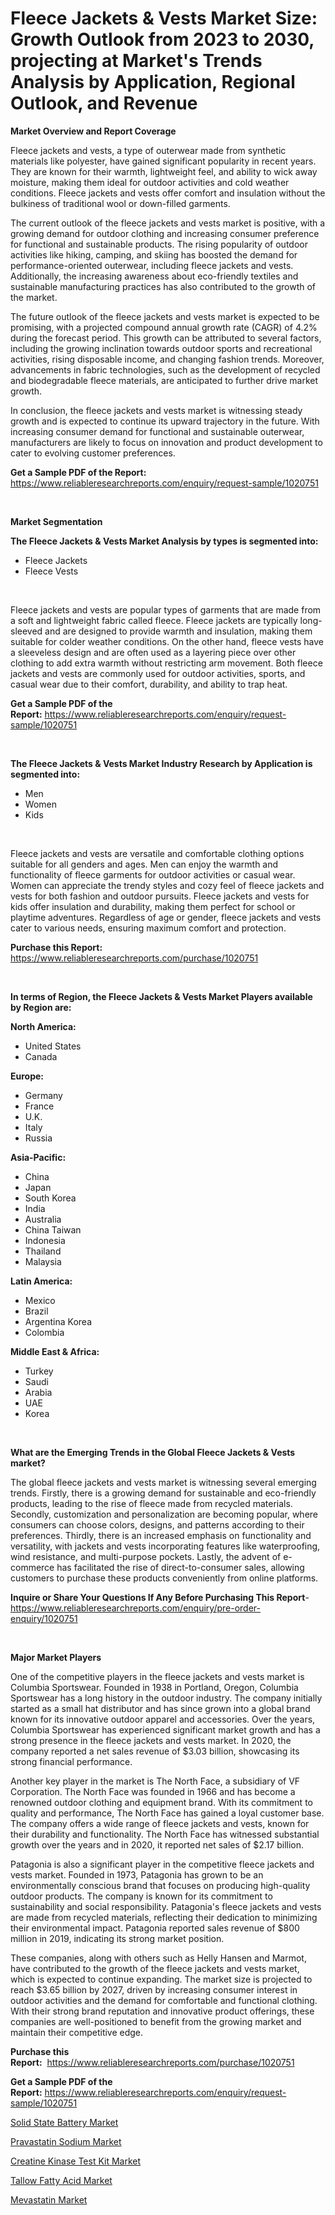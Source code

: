 <p><h1>Fleece Jackets & Vests Market Size: Growth Outlook from 2023 to 2030, projecting at Market's Trends Analysis by Application, Regional Outlook, and Revenue</h1></p><p><strong>Market Overview and Report Coverage</strong></p>
<p><p>Fleece jackets and vests, a type of outerwear made from synthetic materials like polyester, have gained significant popularity in recent years. They are known for their warmth, lightweight feel, and ability to wick away moisture, making them ideal for outdoor activities and cold weather conditions. Fleece jackets and vests offer comfort and insulation without the bulkiness of traditional wool or down-filled garments.</p><p>The current outlook of the fleece jackets and vests market is positive, with a growing demand for outdoor clothing and increasing consumer preference for functional and sustainable products. The rising popularity of outdoor activities like hiking, camping, and skiing has boosted the demand for performance-oriented outerwear, including fleece jackets and vests. Additionally, the increasing awareness about eco-friendly textiles and sustainable manufacturing practices has also contributed to the growth of the market.</p><p>The future outlook of the fleece jackets and vests market is expected to be promising, with a projected compound annual growth rate (CAGR) of 4.2% during the forecast period. This growth can be attributed to several factors, including the growing inclination towards outdoor sports and recreational activities, rising disposable income, and changing fashion trends. Moreover, advancements in fabric technologies, such as the development of recycled and biodegradable fleece materials, are anticipated to further drive market growth.</p><p>In conclusion, the fleece jackets and vests market is witnessing steady growth and is expected to continue its upward trajectory in the future. With increasing consumer demand for functional and sustainable outerwear, manufacturers are likely to focus on innovation and product development to cater to evolving customer preferences.</p></p>
<p><strong>Get a Sample PDF of the Report:</strong> <a href="https://www.reliableresearchreports.com/enquiry/request-sample/1020751">https://www.reliableresearchreports.com/enquiry/request-sample/1020751</a></p>
<p>&nbsp;</p>
<p><strong>Market Segmentation</strong></p>
<p><strong>The Fleece Jackets & Vests Market Analysis by types is segmented into:</strong></p>
<p><ul><li>Fleece Jackets</li><li>Fleece Vests</li></ul></p>
<p>&nbsp;</p>
<p><p>Fleece jackets and vests are popular types of garments that are made from a soft and lightweight fabric called fleece. Fleece jackets are typically long-sleeved and are designed to provide warmth and insulation, making them suitable for colder weather conditions. On the other hand, fleece vests have a sleeveless design and are often used as a layering piece over other clothing to add extra warmth without restricting arm movement. Both fleece jackets and vests are commonly used for outdoor activities, sports, and casual wear due to their comfort, durability, and ability to trap heat.</p></p>
<p><strong>Get a Sample PDF of the Report:</strong>&nbsp;<a href="https://www.reliableresearchreports.com/enquiry/request-sample/1020751">https://www.reliableresearchreports.com/enquiry/request-sample/1020751</a></p>
<p>&nbsp;</p>
<p><strong>The Fleece Jackets & Vests Market Industry Research by Application is segmented into:</strong></p>
<p><ul><li>Men</li><li>Women</li><li>Kids</li></ul></p>
<p>&nbsp;</p>
<p><p>Fleece jackets and vests are versatile and comfortable clothing options suitable for all genders and ages. Men can enjoy the warmth and functionality of fleece garments for outdoor activities or casual wear. Women can appreciate the trendy styles and cozy feel of fleece jackets and vests for both fashion and outdoor pursuits. Fleece jackets and vests for kids offer insulation and durability, making them perfect for school or playtime adventures. Regardless of age or gender, fleece jackets and vests cater to various needs, ensuring maximum comfort and protection.</p></p>
<p><strong>Purchase this Report:</strong>&nbsp; <a href="https://www.reliableresearchreports.com/purchase/1020751">https://www.reliableresearchreports.com/purchase/1020751</a></p>
<p>&nbsp;</p>
<p><strong>In terms of Region, the Fleece Jackets & Vests Market Players available by Region are:</strong></p>
<p>
    <p> <strong> North America: </strong>
        <ul>
            <li>United States</li>
            <li>Canada</li>
        </ul>
        </p> 
    <p> <strong> Europe: </strong>
        <ul>
            <li>Germany</li>
            <li>France</li>
            <li>U.K.</li>
            <li>Italy</li>
            <li>Russia</li>
        </ul>
        </p> 
    <p> <strong> Asia-Pacific: </strong>
        <ul>
            <li>China</li>
            <li>Japan</li>
            <li>South Korea</li>
            <li>India</li>
            <li>Australia</li>
            <li>China Taiwan</li>
            <li>Indonesia</li>
            <li>Thailand</li>
            <li>Malaysia</li>
        </ul>
        </p> 
    <p> <strong> Latin America: </strong>
        <ul>
            <li>Mexico</li>
            <li>Brazil</li>
            <li>Argentina Korea</li>
            <li>Colombia</li>
        </ul>
        </p> 
    <p> <strong> Middle East & Africa: </strong>
        <ul>
            <li>Turkey</li>
            <li>Saudi</li>
            <li>Arabia</li>
            <li>UAE</li>
            <li>Korea</li>
        </ul>
    </p>
    </p>
<p>&nbsp;</p>
<p><strong>What are the Emerging Trends in the Global Fleece Jackets & Vests market?</strong></p>
<p><p>The global fleece jackets and vests market is witnessing several emerging trends. Firstly, there is a growing demand for sustainable and eco-friendly products, leading to the rise of fleece made from recycled materials. Secondly, customization and personalization are becoming popular, where consumers can choose colors, designs, and patterns according to their preferences. Thirdly, there is an increased emphasis on functionality and versatility, with jackets and vests incorporating features like waterproofing, wind resistance, and multi-purpose pockets. Lastly, the advent of e-commerce has facilitated the rise of direct-to-consumer sales, allowing customers to purchase these products conveniently from online platforms.</p></p>
<p><strong>Inquire or Share Your Questions If Any Before Purchasing This Report</strong>- <a href="https://www.reliableresearchreports.com/enquiry/pre-order-enquiry/1020751">https://www.reliableresearchreports.com/enquiry/pre-order-enquiry/1020751</a></p>
<p>&nbsp;</p>
<p><strong>Major Market Players</strong></p>
<p><p>One of the competitive players in the fleece jackets and vests market is Columbia Sportswear. Founded in 1938 in Portland, Oregon, Columbia Sportswear has a long history in the outdoor industry. The company initially started as a small hat distributor and has since grown into a global brand known for its innovative outdoor apparel and accessories. Over the years, Columbia Sportswear has experienced significant market growth and has a strong presence in the fleece jackets and vests market. In 2020, the company reported a net sales revenue of $3.03 billion, showcasing its strong financial performance.</p><p>Another key player in the market is The North Face, a subsidiary of VF Corporation. The North Face was founded in 1966 and has become a renowned outdoor clothing and equipment brand. With its commitment to quality and performance, The North Face has gained a loyal customer base. The company offers a wide range of fleece jackets and vests, known for their durability and functionality. The North Face has witnessed substantial growth over the years and in 2020, it reported net sales of $2.17 billion.</p><p>Patagonia is also a significant player in the competitive fleece jackets and vests market. Founded in 1973, Patagonia has grown to be an environmentally conscious brand that focuses on producing high-quality outdoor products. The company is known for its commitment to sustainability and social responsibility. Patagonia's fleece jackets and vests are made from recycled materials, reflecting their dedication to minimizing their environmental impact. Patagonia reported sales revenue of $800 million in 2019, indicating its strong market position.</p><p>These companies, along with others such as Helly Hansen and Marmot, have contributed to the growth of the fleece jackets and vests market, which is expected to continue expanding. The market size is projected to reach $3.65 billion by 2027, driven by increasing consumer interest in outdoor activities and the demand for comfortable and functional clothing. With their strong brand reputation and innovative product offerings, these companies are well-positioned to benefit from the growing market and maintain their competitive edge.</p></p>
<p><strong>Purchase this Report:</strong>&nbsp;&nbsp;<a href="https://www.reliableresearchreports.com/purchase/1020751">https://www.reliableresearchreports.com/purchase/1020751</a></p>
<p></p>
<p><strong>Get a Sample PDF of the Report:</strong>&nbsp;<a href="https://www.reliableresearchreports.com/enquiry/request-sample/1020751">https://www.reliableresearchreports.com/enquiry/request-sample/1020751</a></p>
<p><p><a href="https://github.com/AKSHATREPORTPRIME/Market-Research-Report-List-1/blob/main/solid-state-battery-market.md">Solid State Battery Market</a></p><p><a href="https://www.linkedin.com/pulse/pravastatin-sodium-market-size-growth-forecast-from-2023-jgsyc/">Pravastatin Sodium Market</a></p><p><a href="https://www.reportprime.com/creatine-kinase-test-kit-r10479">Creatine Kinase Test Kit Market</a></p><p><a href="https://github.com/lilstefpacute/Market-Research-Report-List-1/blob/main/tallow-fatty-acid-market.md">Tallow Fatty Acid Market</a></p><p><a href="https://www.linkedin.com/pulse/mevastatin-market-insights-players-forecast-till-2030-maovc/">Mevastatin Market</a></p></p>